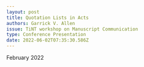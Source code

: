 ```yaml
---
layout: post
title: Quotation Lists in Acts
authors: Garrick V. Allen
issue: TiNT workshop on Manuscript Communication
type: Conference Presentation
date: 2022-06-02T07:35:30.586Z
---
```

February 2022